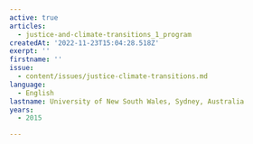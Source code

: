 ```yaml
---
active: true
articles:
  - justice-and-climate-transitions_1_program
createdAt: '2022-11-23T15:04:28.518Z'
exerpt: ''
firstname: ''
issue:
  - content/issues/justice-climate-transitions.md
language:
  - English
lastname: University of New South Wales, Sydney, Australia
years:
  - 2015

---
```

